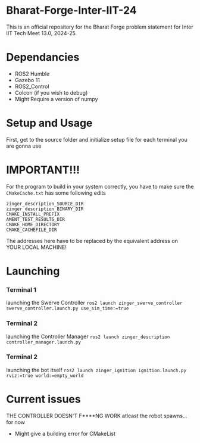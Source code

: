 # Bharat-Forge-Inter-IIT-24
This is an official repository for the Bharat Forge problem statement for Inter IIT Tech Meet 13.0, 2024-25.


# Dependancies
- ROS2 Humble
- Gazebo 11
- ROS2_Control
- Colcon (if you wish to debug)
- Might Require a version of numpy

# Setup and Usage
First, get to the source folder and initialize setup file for each terminal you are gonna use

# IMPORTANT!!!
For the program to build in your system correctly, you have to make sure the `CMakeCache.txt` has some following edits
```
zinger_description_SOURCE_DIR
zinger_description_BINARY_DIR
CMAKE_INSTALL_PREFIX
AMENT_TEST_RESULTS_DIR
CMAKE_HOME_DIRECTORY
CMAKE_CACHEFILE_DIR
```

The addresses here have to be replaced by the equivalent address on YOUR LOCAL MACHINE!

# Launching

### Terminal 1
launching the Swerve Controller
```ros2 launch zinger_swerve_controller swerve_controller.launch.py use_sim_time:=true```

### Terminal 2
launching the Controller Manager
```ros2 launch zinger_description controller_manager.launch.py```

### Terminal 2
launching the bot itself
```ros2 launch zinger_ignition ignition.launch.py rviz:=true world:=empty_world```

# Current issues
THE CONTROLLER DOESN'T F****NG WORK
  atleast the robot spawns... for now

- Might give a building error for CMakeList
